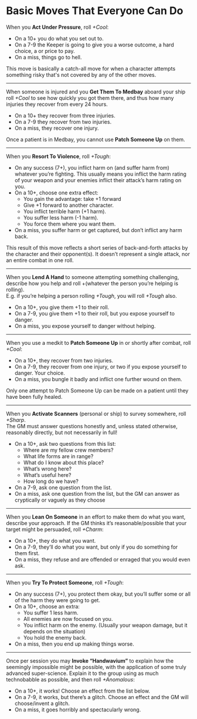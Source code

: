 # Basic Moves That Everyone Can Do

When you __Act Under Pressure__, roll *+Cool*:
- On a 10+ you do what you set out to.
- On a 7-9 the Keeper is going to give you a worse outcome, a hard choice, a or price to pay. 
- On a miss, things go to hell.

This move is basically a catch-all move for when a character attempts something risky that's not covered by any of the other moves.

---

When someone is injured and you __Get Them To Medbay__ aboard your ship roll *+Cool* to see how quickly you got them there, and thus how many injuries they recover from every 24 hours. 
* On a 10+ they recover from three injuries.
* On a 7-9 they recover from two injuries.
* On a miss, they recover one injury.  

Once a patient is in Medbay, you cannot use __Patch Someone Up__ on them.

---

When you __Resort To Violence__, roll *+Tough*:
- On any success (7+), you inflict harm on (and suffer harm from) whatever you’re fighting. This usually means you inflict the harm rating of your weapon and your enemies inflict their attack’s harm rating on you.
- On a 10+, choose one extra effect:
  - You gain the advantage: take +1 forward
  - Give +1 forward to another character. 
  - You inflict terrible harm (+1 harm). 
  - You suffer less harm (-1 harm). 
  - You force them where you want them. 
- On a miss, you suffer harm or get captured, but don’t inflict any harm back.  

This result of this move reflects a short series of back-and-forth attacks by the character and their opponent(s). It doesn’t represent a single attack, nor an entire combat in one roll.

---

When you __Lend A Hand__ to someone attempting something challenging, describe how you help and roll +(whatever the person you’re helping is rolling).  
E.g. if you’re helping a person rolling *+Tough*, you will roll *+Tough* also.
- On a 10+, you give them +1 to their roll.
- On a 7-9, you give them +1 to their roll, but you expose yourself to danger.
- On a miss, you expose yourself to danger without helping.

---

When you use a medkit to __Patch Someone Up__ in or shortly after combat, roll *+Cool*:
- On a 10+, they recover from two injuries. 
- On a 7-9, they recover from one injury, or two if you expose yourself to danger. Your choice.
- On a miss, you bungle it badly and inflict one further wound on them.  

Only one attempt to Patch Someone Up can be made on a patient until they have been fully healed.

---

When you __Activate Scanners__ (personal or ship) to survey somewhere, roll *+Sharp*.  
The GM must answer questions honestly and, unless stated otherwise, reasonably directly, but not necessarily in full!
- On a 10+, ask two questions from this list:
  - Where are my fellow crew members? 
  - What life forms are in range? 
  - What do I know about this place? 
  - What’s wrong here? 
  - What’s useful here? 
  - How long do we have?
- On a 7-9, ask one question from the list.
- On a miss, ask one question from the list, but the GM can answer as cryptically or vaguely as they choose


---

When you __Lean On Someone__ in an effort to make them do what you want, describe your approach. If the GM thinks it’s reasonable/possible that your target might be persuaded, roll *+Charm*:
- On a 10+, they do what you want.
- On a 7-9, they’ll do what you want, but only if you do something for them first.
- On a miss, they refuse and are offended or enraged that you would even ask.

---

When you __Try To Protect Someone__, roll *+Tough*:
- On any success (7+), you protect them okay, but you’ll suffer some or all of the harm they were going to get.
- On a 10+, choose an extra: 
  - You suffer 1 less harm. 
  - All enemies are now focused on you. 
  - You inflict harm on the enemy. (Usually your weapon damage, but it depends on the situation)
  - You hold the enemy back.
- On a miss, then you end up making things worse.

---

Once per session you may __Invoke “Handwavium”__ to explain how the seemingly impossible might be possible, with the application of some truly advanced super-science. Explain it to the group using as much technobabble as possible, and then roll *+Anomalous*:
- On a 10+, it works! Choose an effect from the list below.
- On a 7-9, it works, but there’s a glitch. Choose an effect and the GM will choose/invent a glitch.
- On a miss, it goes horribly and spectacularly wrong.
